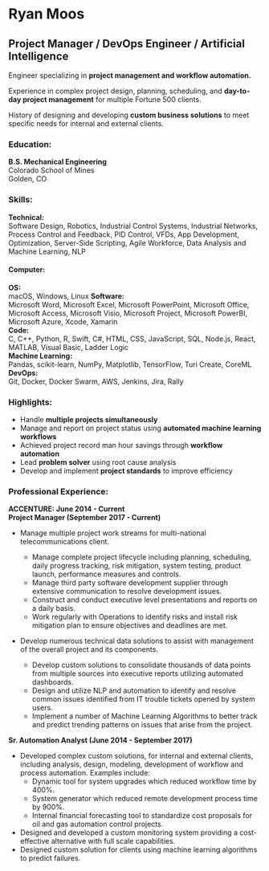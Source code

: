 # Ryan Moos  
## Project Manager / DevOps Engineer / Artificial Intelligence  

Engineer specializing in **project management and workflow automation.**

Experience in complex project design, planning, scheduling, and **day-to-day project management** for multiple Fortune 500 clients.

History of designing and developing **custom business solutions** to meet specific needs for internal and external clients.


### Education:
**B.S. Mechanical Engineering**  
Colorado School of Mines  
Golden, CO

### Skills:  
**Technical:**  
Software Design, Robotics, Industrial Control Systems, Industrial Networks, Process Control and Feedback, PID Control, VFDs, App Development, Optimization, Server-Side Scripting, Agile Workforce, Data Analysis and Machine Learning, NLP

#### Computer:
**OS:**  
macOS, Windows, Linux
**Software:**  
Microsoft Word, Microsoft Excel, Microsoft PowerPoint, Microsoft Office, Microsoft Access, Microsoft Visio, Microsoft Project, Microsoft PowerBI, Microsoft Azure, Xcode, Xamarin  
**Code:**   
C, C++, Python, R, Swift, C#, HTML, CSS, JavaScript, SQL, Node.js, React, MATLAB, Visual Basic, Ladder Logic  
**Machine Learning:**   
Pandas, scikit-learn, NumPy, Matplotlib, TensorFlow, Turi Create, CoreML  
**DevOps:**   
Git, Docker, Docker Swarm, AWS, Jenkins, Jira, Rally  

### Highlights:
* Handle **multiple projects simultaneously**
* Manage and report on project status using **automated machine learning workflows**
* Achieved project record man hour savings through **workflow automation** 
* Lead **problem solver** using root cause analysis
* Develop and implement **project standards** to improve efficiency



### Professional Experience:
**ACCENTURE: June 2014 - Current**  
**Project Manager (September 2017 - Current)**  
* Manage multiple project work streams for multi-national telecommunications client. 
  * Manage complete project lifecycle including planning, scheduling, daily progress tracking, risk mitigation, system testing, product launch, performance measures and controls.
  * Manage third party software development supplier through extensive communication to resolve development issues.
  * Construct and conduct executive level presentations and reports on a daily basis.
  * Work regularly with Operations to identify risks and install risk mitigation plan to ensure objectives and deadlines are met.
  
* Develop numerous technical data solutions to assist with management of the overall project and its components.
  * Develop custom solutions to consolidate thousands of data points from multiple sources into executive reports utilizing automated dashboards.
  * Design and utilize NLP and automation to identify and resolve common issues identified from IT trouble tickets opened by system users.
  * Implement a number of Machine Learning Algorithms to better track and predict trending patterns on issues that arise from the project.

**Sr. Automation Analyst (June 2014 - September 2017)**  
* Developed complex custom solutions, for internal and external clients, including analysis, design, modeling, development of workflow and process automation. Examples include:
  * Dynamic tool for system upgrades which reduced workflow time by 400%.
  * System generator which reduced remote development process time by 900%.
  * Internal financial forecasting tool to standardize cost proposals for oil and gas automation control projects.
* Designed and developed a custom monitoring system providing a cost-effective alternative with full scale capabilities.
* Designed custom solution for clients using machine learning algorithms to predict failures.






